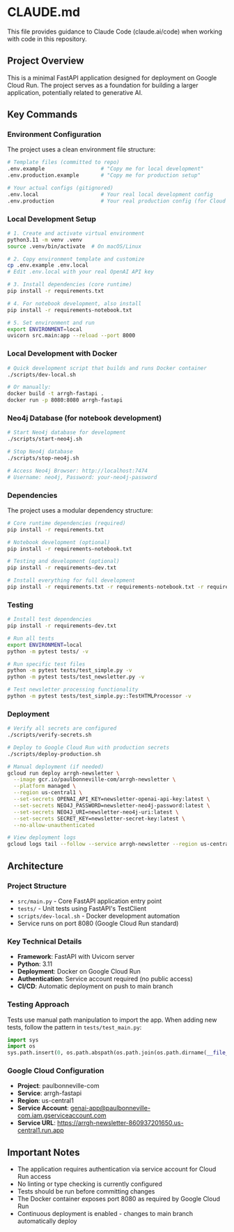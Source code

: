 # CLAUDE.md

This file provides guidance to Claude Code (claude.ai/code) when working with code in this repository.

## Project Overview

This is a minimal FastAPI application designed for deployment on Google Cloud Run. The project serves as a foundation for building a larger application, potentially related to generative AI.

## Key Commands

### Environment Configuration

The project uses a clean environment file structure:

```bash
# Template files (committed to repo)
.env.example                  # "Copy me for local development"
.env.production.example       # "Copy me for production setup"

# Your actual configs (gitignored)
.env.local                    # Your real local development config
.env.production               # Your real production config (for Cloud Secrets reference)
```

### Local Development Setup
```bash
# 1. Create and activate virtual environment
python3.11 -m venv .venv
source .venv/bin/activate  # On macOS/Linux

# 2. Copy environment template and customize
cp .env.example .env.local
# Edit .env.local with your real OpenAI API key

# 3. Install dependencies (core runtime)
pip install -r requirements.txt

# 4. For notebook development, also install
pip install -r requirements-notebook.txt

# 5. Set environment and run
export ENVIRONMENT=local
uvicorn src.main:app --reload --port 8000
```

### Local Development with Docker
```bash
# Quick development script that builds and runs Docker container
./scripts/dev-local.sh

# Or manually:
docker build -t arrgh-fastapi .
docker run -p 8080:8080 arrgh-fastapi
```

### Neo4j Database (for notebook development)
```bash
# Start Neo4j database for development
./scripts/start-neo4j.sh

# Stop Neo4j database
./scripts/stop-neo4j.sh

# Access Neo4j Browser: http://localhost:7474
# Username: neo4j, Password: your-neo4j-password
```

### Dependencies

The project uses a modular dependency structure:

```bash
# Core runtime dependencies (required)
pip install -r requirements.txt

# Notebook development (optional)
pip install -r requirements-notebook.txt

# Testing and development (optional)
pip install -r requirements-dev.txt

# Install everything for full development
pip install -r requirements.txt -r requirements-notebook.txt -r requirements-dev.txt
```

### Testing
```bash
# Install test dependencies
pip install -r requirements-dev.txt

# Run all tests
export ENVIRONMENT=local
python -m pytest tests/ -v

# Run specific test files
python -m pytest tests/test_simple.py -v
python -m pytest tests/test_newsletter.py -v

# Test newsletter processing functionality
python -m pytest tests/test_simple.py::TestHTMLProcessor -v
```

### Deployment

```bash
# Verify all secrets are configured
./scripts/verify-secrets.sh

# Deploy to Google Cloud Run with production secrets
./scripts/deploy-production.sh

# Manual deployment (if needed)
gcloud run deploy arrgh-newsletter \
  --image gcr.io/paulbonneville-com/arrgh-newsletter \
  --platform managed \
  --region us-central1 \
  --set-secrets OPENAI_API_KEY=newsletter-openai-api-key:latest \
  --set-secrets NEO4J_PASSWORD=newsletter-neo4j-password:latest \
  --set-secrets NEO4J_URI=newsletter-neo4j-uri:latest \
  --set-secrets SECRET_KEY=newsletter-secret-key:latest \
  --no-allow-unauthenticated

# View deployment logs
gcloud logs tail --follow --service arrgh-newsletter --region us-central1
```

## Architecture

### Project Structure
- `src/main.py` - Core FastAPI application entry point
- `tests/` - Unit tests using FastAPI's TestClient
- `scripts/dev-local.sh` - Docker development automation
- Service runs on port 8080 (Google Cloud Run standard)

### Key Technical Details
- **Framework**: FastAPI with Uvicorn server
- **Python**: 3.11
- **Deployment**: Docker on Google Cloud Run
- **Authentication**: Service account required (no public access)
- **CI/CD**: Automatic deployment on push to main branch

### Testing Approach
Tests use manual path manipulation to import the app. When adding new tests, follow the pattern in `tests/test_main.py`:
```python
import sys
import os
sys.path.insert(0, os.path.abspath(os.path.join(os.path.dirname(__file__), '../src')))
```

### Google Cloud Configuration
- **Project**: paulbonneville-com
- **Service**: arrgh-fastapi
- **Region**: us-central1
- **Service Account**: genai-app@paulbonneville-com.iam.gserviceaccount.com
- **Service URL**: https://arrgh-newsletter-860937201650.us-central1.run.app

## Important Notes

- The application requires authentication via service account for Cloud Run access
- No linting or type checking is currently configured
- Tests should be run before committing changes
- The Docker container exposes port 8080 as required by Google Cloud Run
- Continuous deployment is enabled - changes to main branch automatically deploy